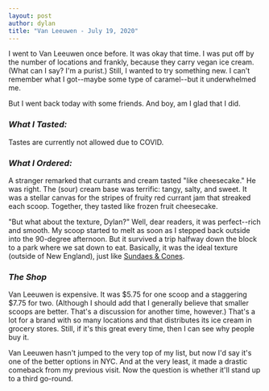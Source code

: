 ```yaml
---
layout: post
author: dylan
title: "Van Leeuwen - July 19, 2020"
---
```

I went to Van Leeuwen once before.  It was okay that time.  I was put off by the number of locations and frankly, because they carry vegan ice cream.  (What can I say?  I'm a purist.)  Still, I wanted to try something new.  I can't remember what I got--maybe some type of caramel--but it underwhelmed me.  

But I went back today with some friends.  And boy, am I glad that I did.

### *What I Tasted:*
Tastes are currently not allowed due to COVID.

### *What I Ordered:*
A stranger remarked that currants and cream tasted "like cheesecake."  He was right.  The (sour) cream base was terrific:  tangy, salty, and sweet.  It was a stellar canvas for the stripes of fruity red currant jam that streaked each scoop.  Together, they tasted like frozen fruit cheesecake.

"But what about the texture, Dylan?" Well, dear readers, it was perfect--rich and smooth.  My scoop started to melt as soon as I stepped back outside into the 90-degree afternoon.  But it survived a trip halfway down the block to a park where we sat down to eat.  Basically, it was the ideal texture (outside of New England), just like [Sundaes & Cones](http://dylan.herts.io/2020/06/25/sundaes.html).

### *The Shop*
Van Leeuwen is expensive.  It was $5.75 for one scoop and a staggering $7.75 for two.  (Although I should add that I generally believe that smaller scoops are better.  That's a discussion for another time, however.)  That's a lot for a brand with so many locations and that distributes its ice cream in grocery stores.  Still, if it's this great every time, then I can see why people buy it.  

Van Leeuwen hasn't jumped to the very top of my list, but now I'd say it's one of the better options in NYC.  And at the very least, it made a drastic comeback from my previous visit.  Now the question is whether it'll stand up to a third go-round.
